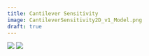 ```yaml
---
title: Cantilever Sensitivity
image: CantileverSensitivity2D_v1_Model.png
draft: true
---
```


![](CantileverSensitivity2D_v1_Model.png)
![](CantileverSensitivity2D_v1.png)
